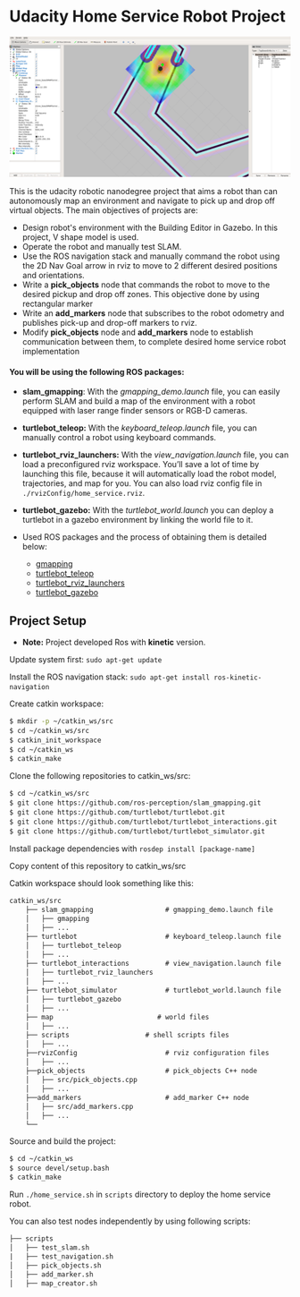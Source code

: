 # Udacity Home Service Robot Project

![screen](./img/img1.png)

This is the udacity robotic nanodegree project that aims a robot than can autonomously map an environment and navigate to pick up and drop off virtual objects. The main objectives of projects are:

* Design robot's environment with the Building Editor in Gazebo. In this project, V shape model is used.
* Operate the robot and manually test SLAM.
* Use the ROS navigation stack and manually command the robot using the 2D Nav Goal arrow in rviz to move to 2 different desired positions and orientations.
* Write a **pick_objects** node that commands the robot to move to the desired pickup and drop off zones. This objective done by using rectangular marker
* Write an **add_markers** node that subscribes to the robot odometry and publishes pick-up and drop-off markers to rviz.
* Modify **pick_objects** node and **add_markers** node to establish communication between them, to complete desired home service robot implementation

#### You will be using the following ROS packages:

* **slam_gmapping**: With the *gmapping_demo.launch* file, you can easily perform SLAM and build a map of the environment with a robot equipped with laser range finder sensors or RGB-D cameras.

* **turtlebot_teleop:** With the *keyboard_teleop.launch* file, you can manually control a robot using keyboard commands.

* **turtlebot_rviz_launchers:** With the *view_navigation.launch* file, you can load a preconfigured rviz workspace. You’ll save a lot of time by launching this file, because it will automatically load the robot model, trajectories, and map for you. You can also load rviz config file in `./rvizConfig/home_service.rviz`.

* **turtlebot_gazebo:** With the *turtlebot_world.launch* you can deploy a turtlebot in a gazebo environment by linking the world file to it.

* Used ROS packages and the process of obtaining them is detailed below:
	* [gmapping](http://wiki.ros.org/gmapping)
	* [turtlebot_teleop](http://wiki.ros.org/turtlebot_teleop)
	* [turtlebot_rviz_launchers](http://wiki.ros.org/turtlebot_rviz_launchers)
	* [turtlebot_gazebo](http://wiki.ros.org/turtlebot_gazebo)

## Project Setup
* **Note:** Project developed Ros with **kinetic** version.

Update system first:
`sudo apt-get update`

Install the ROS navigation stack:
`sudo apt-get install ros-kinetic-navigation`

Create catkin workspace:
```sh
$ mkdir -p ~/catkin_ws/src
$ cd ~/catkin_ws/src
$ catkin_init_workspace
$ cd ~/catkin_ws
$ catkin_make
```
Clone the following repositories to catkin_ws/src:
```sh
$ cd ~/catkin_ws/src
$ git clone https://github.com/ros-perception/slam_gmapping.git
$ git clone https://github.com/turtlebot/turtlebot.git
$ git clone https://github.com/turtlebot/turtlebot_interactions.git
$ git clone https://github.com/turtlebot/turtlebot_simulator.git
```
Install package dependencies with `rosdep install [package-name]`

Copy content of this repository to catkin_ws/src

Catkin workspace should look something like this:
```
catkin_ws/src
    ├── slam_gmapping                  # gmapping_demo.launch file                   
    │   ├── gmapping
    │   ├── ...
    ├── turtlebot                      # keyboard_teleop.launch file
    │   ├── turtlebot_teleop
    │   ├── ...
    ├── turtlebot_interactions         # view_navigation.launch file      
    │   ├── turtlebot_rviz_launchers
    │   ├── ...
    ├── turtlebot_simulator            # turtlebot_world.launch file 
    │   ├── turtlebot_gazebo
    │   ├── ...
    ├── map                          # world files
    │   ├── ...
    ├── scripts                   # shell scripts files
    │   ├── ...
    ├──rvizConfig                      # rviz configuration files
    │   ├── ...
    ├──pick_objects                    # pick_objects C++ node
    │   ├── src/pick_objects.cpp
    │   ├── ...
    ├──add_markers                     # add_marker C++ node
    │   ├── src/add_markers.cpp
    │   ├── ...
    └──
```


Source and build the project:
```sh
$ cd ~/catkin_ws
$ source devel/setup.bash
$ catkin_make
```
Run `./home_service.sh` in `scripts` directory to deploy the home service robot.

You can also test nodes independently by using following scripts:

    ├── scripts
    │   ├── test_slam.sh
    |   ├── test_navigation.sh
    │   ├── pick_objects.sh
    │   ├── add_marker.sh
    │   ├── map_creator.sh

